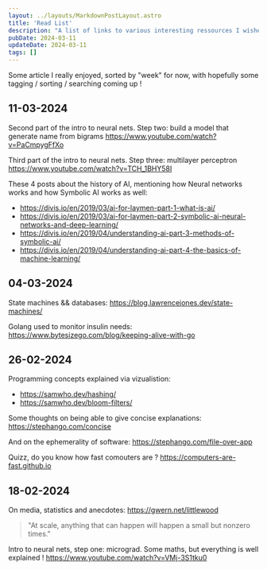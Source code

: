 ```yaml
---
layout: ../layouts/MarkdownPostLayout.astro
title: 'Read List'
description: "A list of links to various interesting ressources I wished to share on the internet !"
pubDate: 2024-03-11
updateDate: 2024-03-11
tags: []
---
```


Some article I really enjoyed, sorted by "week" for now, with hopefully some tagging / sorting / searching coming up ! 

## 11-03-2024

Second part of the intro to neural nets. Step two: build a model that generate name from bigrams
https://www.youtube.com/watch?v=PaCmpygFfXo

Third part of the intro to neural nets. Step three: multilayer perceptron https://www.youtube.com/watch?v=TCH_1BHY58I

These 4 posts about the history of AI, mentioning how Neural networks works and how Symbolic AI works as well:
- https://divis.io/en/2019/03/ai-for-laymen-part-1-what-is-ai/
- https://divis.io/en/2019/03/ai-for-laymen-part-2-symbolic-ai-neural-networks-and-deep-learning/
- https://divis.io/en/2019/04/understanding-ai-part-3-methods-of-symbolic-ai/
- https://divis.io/en/2019/04/understanding-ai-part-4-the-basics-of-machine-learning/

## 04-03-2024

State machines && databases: https://blog.lawrencejones.dev/state-machines/

Golang used to monitor insulin needs: https://www.bytesizego.com/blog/keeping-alive-with-go

## 26-02-2024

Programming concepts explained via vizualistion: 
- https://samwho.dev/hashing/
- https://samwho.dev/bloom-filters/

Some thoughts on being able to give concise explanations: https://stephango.com/concise

And on the ephemerality of software: https://stephango.com/file-over-app 


Quizz, do you know how fast comouters are ? https://computers-are-fast.github.io 

## 18-02-2024

On media, statistics and anecdotes: https://gwern.net/littlewood 
> "At scale, anything that can happen will happen a small but nonzero times."

Intro to neural nets, step one: micrograd. Some maths, but everything is well explained !
https://www.youtube.com/watch?v=VMj-3S1tku0